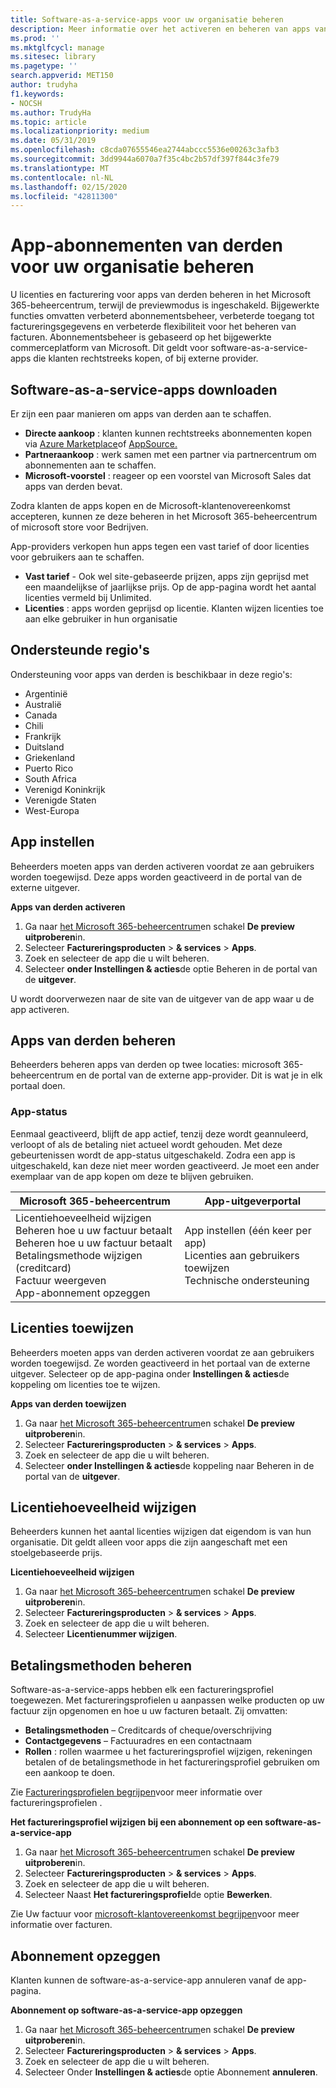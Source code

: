 ```yaml
---
title: Software-as-a-service-apps voor uw organisatie beheren
description: Meer informatie over het activeren en beheren van apps van derden in het Microsoft 365-beheercentrum
ms.prod: ''
ms.mktglfcycl: manage
ms.sitesec: library
ms.pagetype: ''
search.appverid: MET150
author: trudyha
f1.keywords:
- NOCSH
ms.author: TrudyHa
ms.topic: article
ms.localizationpriority: medium
ms.date: 05/31/2019
ms.openlocfilehash: c8cda07655546ea2744abccc5536e00263c3afb3
ms.sourcegitcommit: 3dd9944a6070a7f35c4bc2b57df397f844c3fe79
ms.translationtype: MT
ms.contentlocale: nl-NL
ms.lasthandoff: 02/15/2020
ms.locfileid: "42811300"
---
```

# <a name="manage-third-party-app-subscriptions-for-your-organization"></a>App-abonnementen van derden voor uw organisatie beheren

U licenties en facturering voor apps van derden beheren in het Microsoft 365-beheercentrum, terwijl de previewmodus is ingeschakeld. Bijgewerkte functies omvatten verbeterd abonnementsbeheer, verbeterde toegang tot factureringsgegevens en verbeterde flexibiliteit voor het beheren van facturen. Abonnementsbeheer is gebaseerd op het bijgewerkte commerceplatform van Microsoft. Dit geldt voor software-as-a-service-apps die klanten rechtstreeks kopen, of bij externe provider.

## <a name="how-to-get-software-as-a-service-apps"></a>Software-as-a-service-apps downloaden
Er zijn een paar manieren om apps van derden aan te schaffen.
- **Directe aankoop** : klanten kunnen rechtstreeks abonnementen kopen via [Azure Marketplace](https://azuremarketplace.microsoft.com/marketplace/)of [AppSource.](https://www.appsource.com/) 
- **Partneraankoop** : werk samen met een partner via partnercentrum om abonnementen aan te schaffen. 
- **Microsoft-voorstel** : reageer op een voorstel van Microsoft Sales dat apps van derden bevat. 

Zodra klanten de apps kopen en de Microsoft-klantenovereenkomst accepteren, kunnen ze deze beheren in het Microsoft 365-beheercentrum of microsoft store voor Bedrijven.

App-providers verkopen hun apps tegen een vast tarief of door licenties voor gebruikers aan te schaffen. 
- **Vast tarief** - Ook wel site-gebaseerde prijzen, apps zijn geprijsd met een maandelijkse of jaarlijkse prijs. Op de app-pagina wordt het aantal licenties vermeld bij Unlimited. 
- **Licenties** : apps worden geprijsd op licentie. Klanten wijzen licenties toe aan elke gebruiker in hun organisatie

## <a name="supported-regions"></a>Ondersteunde regio's
Ondersteuning voor apps van derden is beschikbaar in deze regio's:
- Argentinië 
- Australië
- Canada
- Chili
- Frankrijk
- Duitsland
- Griekenland
- Puerto Rico
- South Africa
- Verenigd Koninkrijk
- Verenigde Staten
- West-Europa

## <a name="set-up-app"></a>App instellen
Beheerders moeten apps van derden activeren voordat ze aan gebruikers worden toegewijsd. Deze apps worden geactiveerd in de portal van de externe uitgever. 

**Apps van derden activeren**
1. Ga naar [het Microsoft 365-beheercentrum](https://go.microsoft.com/fwlink/p/?linkid=837890)en schakel **De preview uitproberen**in.
2. Selecteer **Factureringsproducten** > **& services** > **Apps**.
3. Zoek en selecteer de app die u wilt beheren. 
4. Selecteer **onder Instellingen & acties**de optie Beheren in de portal van de **uitgever**. 

U wordt doorverwezen naar de site van de uitgever van de app waar u de app activeren. 

## <a name="managing-third-party-apps"></a>Apps van derden beheren
Beheerders beheren apps van derden op twee locaties: microsoft 365-beheercentrum en de portal van de externe app-provider. Dit is wat je in elk portaal doen.

### <a name="app-status"></a>App-status
Eenmaal geactiveerd, blijft de app actief, tenzij deze wordt geannuleerd, verloopt of als de betaling niet actueel wordt gehouden. Met deze gebeurtenissen wordt de app-status uitgeschakeld. Zodra een app is uitgeschakeld, kan deze niet meer worden geactiveerd. Je moet een ander exemplaar van de app kopen om deze te blijven gebruiken.

| Microsoft 365-beheercentrum | App-uitgeverportal |
| --- | --- |
| Licentiehoeveelheid wijzigen <br> Beheren hoe u uw factuur betaalt <br> Beheren hoe u uw factuur betaalt <br> Betalingsmethode wijzigen (creditcard) <br> Factuur weergeven <br> App-abonnement opzeggen | App instellen (één keer per app) <br> Licenties aan gebruikers toewijzen <br> Technische ondersteuning |

## <a name="assign-licenses"></a>Licenties toewijzen
Beheerders moeten apps van derden activeren voordat ze aan gebruikers worden toegewijsd. Ze worden geactiveerd in het portaal van de externe uitgever. Selecteer op de app-pagina onder **Instellingen & acties**de koppeling om licenties toe te wijzen.

**Apps van derden toewijzen**

1. Ga naar [het Microsoft 365-beheercentrum](https://go.microsoft.com/fwlink/p/?linkid=837890)en schakel **De preview uitproberen**in.
2. Selecteer **Factureringsproducten** > **& services** > **Apps**.
3. Zoek en selecteer de app die u wilt beheren. 
4. Selecteer **onder Instellingen & acties**de koppeling naar Beheren in de portal van de **uitgever**. 
 
## <a name="change-license-quantity"></a>Licentiehoeveelheid wijzigen
Beheerders kunnen het aantal licenties wijzigen dat eigendom is van hun organisatie. Dit geldt alleen voor apps die zijn aangeschaft met een stoelgebaseerde prijs.

**Licentiehoeveelheid wijzigen**

1. Ga naar [het Microsoft 365-beheercentrum](https://go.microsoft.com/fwlink/p/?linkid=837890)en schakel **De preview uitproberen**in.
2. Selecteer **Factureringsproducten** > **& services** > **Apps**.
3. Zoek en selecteer de app die u wilt beheren. 
4. Selecteer **Licentienummer wijzigen**. 

## <a name="manage-payment-methods"></a>Betalingsmethoden beheren
Software-as-a-service-apps hebben elk een factureringsprofiel toegewezen. Met factureringsprofielen u aanpassen welke producten op uw factuur zijn opgenomen en hoe u uw facturen betaalt. Zij omvatten:

- **Betalingsmethoden** – Creditcards of cheque/overschrijving
- **Contactgegevens** – Factuuradres en een contactnaam
- **Rollen** : rollen waarmee u het factureringsprofiel wijzigen, rekeningen betalen of de betalingsmethode in het factureringsprofiel gebruiken om een aankoop te doen. 

Zie [Factureringsprofielen begrijpen](https://docs.microsoft.com/microsoft-store/billing-profile)voor meer informatie over factureringsprofielen . 

**Het factureringsprofiel wijzigen bij een abonnement op een software-as-a-service-app**

1. Ga naar [het Microsoft 365-beheercentrum](https://go.microsoft.com/fwlink/p/?linkid=837890)en schakel **De preview uitproberen**in.
2. Selecteer **Factureringsproducten** > **& services** > **Apps**.
3. Zoek en selecteer de app die u wilt beheren. 
4. Selecteer Naast **Het factureringsprofiel**de optie **Bewerken**.

Zie Uw factuur voor [microsoft-klantovereenkomst begrijpen](https://docs.microsoft.com/microsoft-store/billing-understand-your-invoice-msfb)voor meer informatie over facturen.

## <a name="cancel-subscription"></a>Abonnement opzeggen
Klanten kunnen de software-as-a-service-app annuleren vanaf de app-pagina. 

**Abonnement op software-as-a-service-app opzeggen**

1. Ga naar [het Microsoft 365-beheercentrum](https://go.microsoft.com/fwlink/p/?linkid=837890)en schakel **De preview uitproberen**in.
2. Selecteer **Factureringsproducten** > **& services** > **Apps**.
3. Zoek en selecteer de app die u wilt beheren. 
4. Selecteer Onder **Instellingen & acties**de optie Abonnement **annuleren**.

